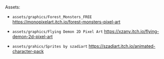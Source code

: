 Assets:

* `assets/graphics/Forest_Monsters_FREE`
  https://monopixelart.itch.io/forest-monsters-pixel-art

* `assets/graphics/Flying Demon 2D Pixel Art`
  https://xzany.itch.io/flying-demon-2d-pixel-art

* `assets/grahics/Sprites by szadiart`
  https://szadiart.itch.io/animated-character-pack



  
